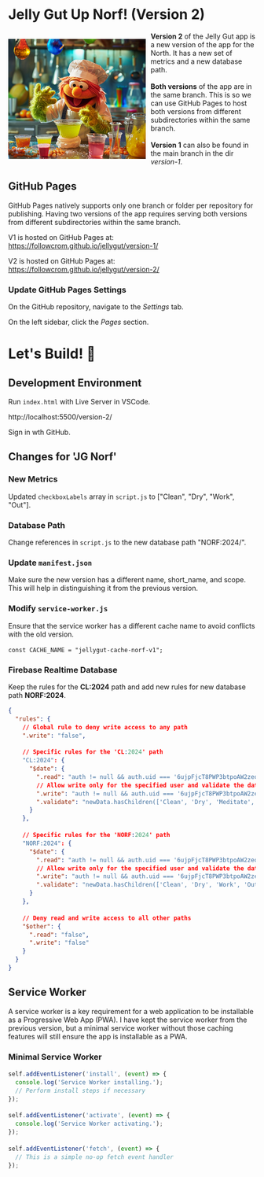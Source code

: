 # Jelly Gut Up Norf! (Version 2)

<div style="display: flex; align-items: center;">
  <img src="jelly-chef.png" alt="Jelly Chef" width="280" style="margin-right: 10px;"/>
  <span><b>Version 2</b> of the Jelly Gut app is a new version of the app for the North. It has a new set of metrics and a new database path.
  <br><br><b>Both versions</b> of the app are in the same branch. This is so we can use GitHub Pages to host both versions from different subdirectories within the same branch.
  <br><br>
  <b>Version 1</b> can also be found in the main branch in the dir <i>version-1</i>.</span>
</div>

## GitHub Pages

GitHub Pages natively supports only one branch or folder per repository for publishing. Having two versions of the app requires serving both versions from different subdirectories within the same branch.

V1 is hosted on GitHub Pages at: https://followcrom.github.io/jellygut/version-1/

V2 is hosted on GitHub Pages at: https://followcrom.github.io/jellygut/version-2/

### Update GitHub Pages Settings

On the GitHub repository, navigate to the _Settings_ tab.

On the left sidebar, click the _Pages_ section.

# Let's Build! 🚀

## Development Environment

Run `index.html` with Live Server in VSCode.

http://localhost:5500/version-2/

Sign in wth GitHub.

## Changes for 'JG Norf'

### New Metrics

Updated `checkboxLabels` array in `script.js` to ["Clean", "Dry", "Work", "Out"].

### Database Path

Change references in `script.js` to the new database path "NORF:2024/".

### Update `manifest.json`

Make sure the new version has a different name, short_name, and scope. This will help in distinguishing it from the previous version.

### Modify `service-worker.js`

Ensure that the service worker has a different cache name to avoid conflicts with the old version.

`const CACHE_NAME = "jellygut-cache-norf-v1";`

### Firebase Realtime Database

Keep the rules for the **CL:2024** path and add new rules for new database path **NORF:2024**.

```json
{
  "rules": {
    // Global rule to deny write access to any path
    ".write": "false",

    // Specific rules for the 'CL:2024' path
    "CL:2024": {
      "$date": {
        ".read": "auth != null && auth.uid === '6ujpFjcT8PWP3btpoAW2zeqSSmB2'",
        // Allow write only for the specified user and validate the data structure
        ".write": "auth != null && auth.uid === '6ujpFjcT8PWP3btpoAW2zeqSSmB2'",
        ".validate": "newData.hasChildren(['Clean', 'Dry', 'Meditate', 'TV8'])"
      }
    },

    // Specific rules for the 'NORF:2024' path
    "NORF:2024": {
      "$date": {
        ".read": "auth != null && auth.uid === '6ujpFjcT8PWP3btpoAW2zeqSSmB2'",
        // Allow write only for the specified user and validate the data structure
        ".write": "auth != null && auth.uid === '6ujpFjcT8PWP3btpoAW2zeqSSmB2'",
        ".validate": "newData.hasChildren(['Clean', 'Dry', 'Work', 'Out'])"
      }
    },

    // Deny read and write access to all other paths
    "$other": {
      ".read": "false",
      ".write": "false"
    }
  }
}
```


## Service Worker

A service worker is a key requirement for a web application to be installable as a Progressive Web App (PWA). I have kept the service worker from the previous version, but a minimal service worker without those caching features will still ensure the app is installable as a PWA.

### Minimal Service Worker

```javascript
self.addEventListener('install', (event) => {
  console.log('Service Worker installing.');
  // Perform install steps if necessary
});

self.addEventListener('activate', (event) => {
  console.log('Service Worker activating.');
});

self.addEventListener('fetch', (event) => {
  // This is a simple no-op fetch event handler
});
```